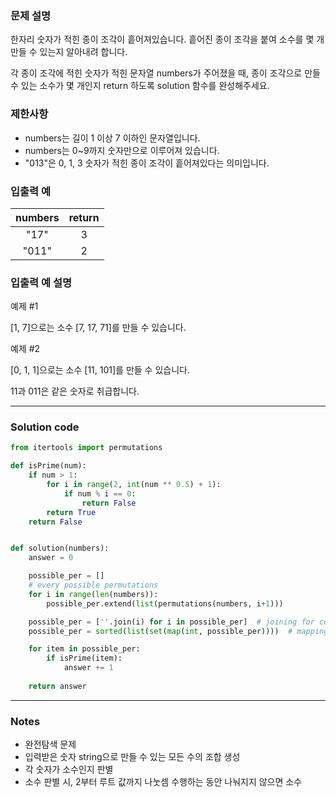 ### 문제 설명
한자리 숫자가 적힌 종이 조각이 흩어져있습니다. 흩어진 종이 조각을 붙여 소수를 몇 개 만들 수 있는지 알아내려 합니다.

각 종이 조각에 적힌 숫자가 적힌 문자열 numbers가 주어졌을 때, 종이 조각으로 만들 수 있는 소수가 몇 개인지 return 하도록 solution 함수를 완성해주세요.

### 제한사항

- numbers는 길이 1 이상 7 이하인 문자열입니다.
- numbers는 0~9까지 숫자만으로 이루어져 있습니다.
- "013"은 0, 1, 3 숫자가 적힌 종이 조각이 흩어져있다는 의미입니다.

### 입출력 예

numbers | return
:-------------------------:|:-------------------------:
"17" | 3
"011" | 2


### 입출력 예 설명

예제 #1

[1, 7]으로는 소수 [7, 17, 71]를 만들 수 있습니다.

예제 #2

[0, 1, 1]으로는 소수 [11, 101]를 만들 수 있습니다.

11과 011은 같은 숫자로 취급합니다.

---

### Solution code

```python
from itertools import permutations

def isPrime(num):
    if num > 1:
        for i in range(2, int(num ** 0.5) + 1):
            if num % i == 0:
                return False
        return True
    return False


def solution(numbers):
    answer = 0

    possible_per = []
    # every possible permutations
    for i in range(len(numbers)):
        possible_per.extend(list(permutations(numbers, i+1)))

    possible_per = [''.join(i) for i in possible_per]  # joining for converting into number
    possible_per = sorted(list(set(map(int, possible_per))))  # mapping into int

    for item in possible_per:
        if isPrime(item): 
            answer += 1
    
    return answer
```

---

### Notes

- 완전탐색 문제
- 입력받은 숫자 string으로 만들 수 있는 모든 수의 조합 생성
- 각 숫자가 소수인지 판별
- 소수 판별 시, 2부터 루트 값까지 나눗셈 수행하는 동안 나눠지지 않으면 소수